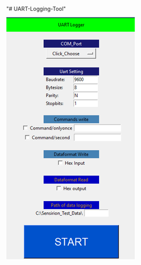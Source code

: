 "# UART-Logging-Tool" 


![Interface](https://raw.githubusercontent.com/morgansong/UART-Logging-Tool/master/GUI_Interface.png)


